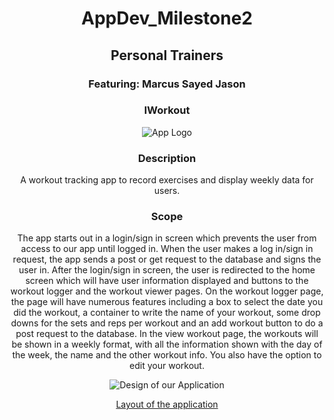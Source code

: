 <div align="center">

# AppDev_Milestone2

## Personal Trainers
### Featuring: Marcus Sayed Jason

### IWorkout
![App Logo](https://github.com/user-attachments/assets/03ab2f28-cb50-468c-8c80-6343fed77285)

### Description
A workout tracking app to record exercises and display weekly data for users.

### Scope
The app starts out in a login/sign in screen which prevents the user from access to our app until logged in. When the user makes a log in/sign in request, the app sends a post or get request to the database and signs the user in. After the login/sign in screen, the user is redirected to the home screen which will have user information displayed and buttons to the workout logger and the workout viewer pages. On the workout logger page, the page will have numerous features including a box to select the date you did the workout, a container to write the name of your workout, some drop downs for the sets and reps per workout and an add workout button to do a post request to the database. In the view workout page, the workouts will be shown in a weekly format, with all the information shown with the day of the week, the name and the other workout info. You also have the option to edit your workout.

![Design of our Application](temp.png)

[Layout of the application](https://www.figma.com/design/3mzdCZkvPArN40DGfZJkuE/Milestone-2-proposal?node-id=0-1&node-type=canvas&t=8MJQu4OmHBfcHCTv-0)

</div>
